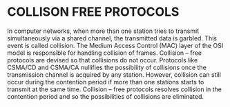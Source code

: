 # COLLISON FREE PROTOCOLS
In computer networks, when more than one station tries to transmit simultaneously via a shared channel, the transmitted data is garbled. This event is called collision. The Medium Access Control (MAC) layer of the OSI model is responsible for handling collision of frames. Collision – free protocols are devised so that collisions do not occur. Protocols like CSMA/CD and CSMA/CA nullifies the possibility of collisions once the transmission channel is acquired by any station. However, collision can still occur during the contention period if more than one stations starts to transmit at the same time. Collision – free protocols resolves collision in the contention period and so the possibilities of collisions are eliminated.

